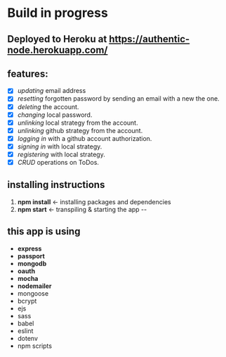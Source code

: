 # Build in progress

Deployed to Heroku at 
https://authentic-node.herokuapp.com/
--

## features:
- [x] *updating* email address
- [x] *resetting* forgotten password by sending an email with a new the one.
- [x] *deleting* the account.
- [x] *changing* local password.
- [x] *unlinking* local strategy from the account.
- [x] *unlinking* github strategy from the account.
- [x] *logging in* with a github account authorization.
- [x] *signing in* with local strategy.
- [x] *registering* with local strategy.
- [x] *CRUD* operations on ToDos.

## installing instructions
1. **npm install** <- installing packages and dependencies
2. **npm start** <- transpiling & starting the app
--

## this app is using
* **express**
* **passport**
* **mongodb**
* **oauth**
* **mocha**
* **nodemailer**
* mongoose
* bcrypt
* ejs
* sass
* babel
* eslint
* dotenv
* npm scripts
